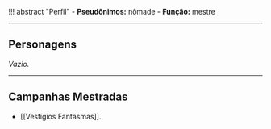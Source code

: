 !!! abstract "Perfil"
	- **Pseudônimos:** nômade
	- **Função:** mestre

---

## Personagens

*Vazio.*

---

## Campanhas Mestradas

- [[Vestígios Fantasmas]].